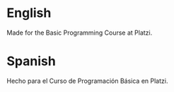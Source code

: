 # English
Made for the Basic Programming Course at Platzi.

# Spanish
Hecho para el Curso de Programación Básica en Platzi.
